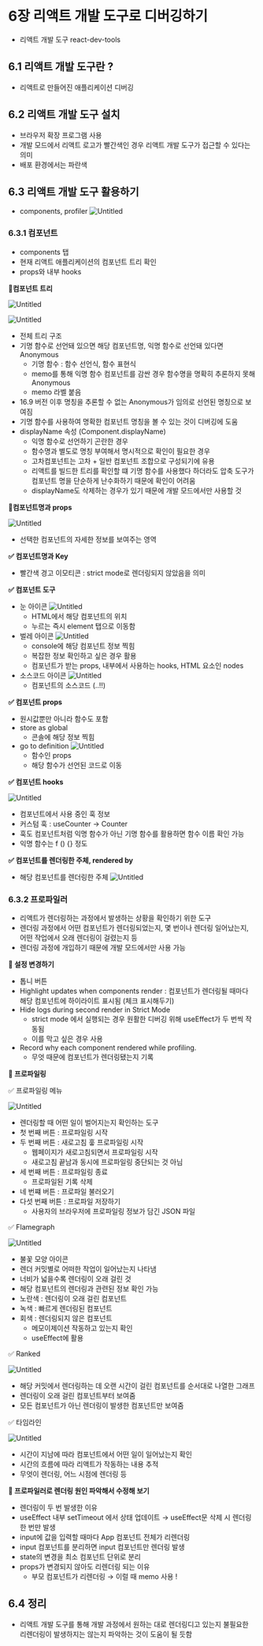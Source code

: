 # 6장 리액트 개발 도구로 디버깅하기

- 리액트 개발 도구 react-dev-tools

## 6.1 리액트 개발 도구란 ?

- 리액트로 만들어진 애플리케이션 디버깅

## 6.2 리액트 개발 도구 설치

- 브라우저 확장 프로그램 사용
- 개발 모드에서 리액트 로고가 빨간색인 경우 리액트 개발 도구가 접근할 수 있다는 의미
- 배포 환경에서는 파란색

## 6.3 리액트 개발 도구 활용하기

- components, profiler
  ![Untitled](image1.png)

### 6.3.1 컴포넌트

- components 탭
- 현재 리액트 애플리케이션의 컴포넌트 트리 확인
- props와 내부 hooks

📍**컴포넌트 트리**

![Untitled](image2.png)

![Untitled](image3.png)

- 전체 트리 구조
- 기명 함수로 선언돼 있으면 해당 컴포넌트명, 익명 함수로 선언돼 있다면 Anonymous
  - 기명 함수 : 함수 선언식, 함수 표현식
  - memo를 통해 익명 함수 컴포넌트를 감싼 경우 함수명을 명확히 추론하지 못해 Anonymous
  - memo 라벨 붙음
- 16.9 버전 이후 명칭을 추론할 수 없는 Anonymous가 임의로 선언된 명칭으로 보여짐
- 기명 함수를 사용하여 명확한 컴포넌트 명칭을 볼 수 있는 것이 디버깅에 도움
- displayName 속성 (Component.displayName)
  - 익명 함수로 선언하기 곤란한 경우
  - 함수명과 별도로 명칭 부여해서 명시적으로 확인이 필요한 경우
  - 고차컴포넌트는 고차 + 일반 컴포넌트 조합으로 구성되기에 유용
  - 리액트를 빌드한 트리를 확인할 떄 기명 함수를 사용했다 하더라도 압축 도구가 컴포넌트 명을 단순하게 난수화하기 때문에 확인이 어려움
  - displayName도 삭제하는 경우가 있기 때문에 개발 모드에서만 사용할 것

📍**컴포넌트명과 props**

![Untitled](image4.png)

- 선택한 컴포넌트의 자세한 정보를 보여주는 영역

**✅ 컴포넌트명과 Key**

- 빨간색 경고 이모티콘 : strict mode로 렌더링되지 않았음을 의미

**✅ 컴포넌트 도구**

- 눈 아이콘
  ![Untitled](image5.png)
  - HTML에서 해당 컴포넌트의 위치
  - 누르는 즉시 element 탭으로 이동함
- 벌레 아이콘
  ![Untitled](image6.png)
  - console에 해당 컴포넌트 정보 찍힘
  - 복잡한 정보 확인하고 싶은 경우 활용
  - 컴포넌트가 받는 props, 내부에서 사용하는 hooks, HTML 요소인 nodes
- 소스코드 아이콘
  ![Untitled](image7.png)
  - 컴포넌트의 소스코드 (..!!)

**✅ 컴포넌트 props**

- 원시값뿐만 아니라 함수도 포함
- store as global
  - 콘솔에 해당 정보 찍힘
- go to definition
  ![Untitled](image8.png)
  - 함수인 props
  - 해당 함수가 선언된 코드로 이동

**✅ 컴포넌트 hooks**

![Untitled](image9.png)

- 컴포넌트에서 사용 중인 훅 정보
- 커스텀 훅 : useCounter → Counter
- 훅도 컴포넌트처럼 익명 함수가 아닌 기명 함수를 활용하면 함수 이름 확인 가능
- 익명 함수는 f () {} 정도

**✅ 컴포넌트를 렌더링한 주체, rendered by**

- 해당 컴포넌트를 렌더링한 주체
  ![Untitled](image10.png)

### 6.3.2 프로파일러

- 리액트가 렌더링하는 과정에서 발생하는 상황을 확인하기 위한 도구
- 렌더링 과정에서 어떤 컴포넌트가 렌더링되었는지, 몇 번이나 렌더링 일어났는지, 어떤 작업에서 오래 렌더링이 걸렸는지 등
- 렌더링 과정에 개입하기 때문에 개발 모드에서만 사용 가능

**📍 설정 변경하기**

- 톱니 버튼
- Highlight updates when components render : 컴포넌트가 렌더링될 때마다 해당 컴포넌트에 하이라이트 표시됨 (체크 표시해두기)
- Hide logs during second render in Strict Mode
  - strict mode 에서 실행되는 경우 원활한 디버깅 위해 useEffect가 두 번씩 작동됨
  - 이를 막고 싶은 경우 사용
- Record why each component rendered while profiling.
  - 무엇 때문에 컴포넌트가 렌더링됐는지 기록

**📍 프로파일링**

✅ 프로파일링 메뉴

![Untitled](image11.png)

- 렌더링할 때 어떤 일이 벌어지는지 확인하는 도구
- 첫 번째 버튼 : 프로파일링 시작
- 두 번째 버튼 : 새로고침 훟 프로파일링 시작
  - 웹페이지가 새로고침되면서 프로파일링 시작
  - 새로고침 끝남과 동시에 프로파일링 중단되는 것 아님
- 세 번째 버튼 : 프로파일링 종료
  - 프로파일된 기록 삭제
- 네 번쨰 버튼 : 프로파일 불러오기
- 다섯 번째 버튼 : 프로파일 저장하기
  - 사용자의 브라우저에 프로파일링 정보가 담긴 JSON 파일

✅ Flamegraph

![Untitled](image12.png)

- 불꽃 모양 아이콘
- 렌더 커밋별로 어떠한 작업이 일어났는지 나타냄
- 너비가 넓을수록 렌더링이 오래 걸린 것
- 해당 컴포넌트의 렌더링과 관련된 정보 확인 가능
- 노란색 : 렌더링이 오래 걸린 컴포넌트
- 녹색 : 빠르게 렌더링된 컴포넌트
- 회색 : 렌더링되지 않은 컴포넌트
  - 메모이제이션 작동하고 있는지 확인
  - useEffect에 활용

✅ Ranked

![Untitled](image13.png)

- 해당 커밋에서 렌더링하는 데 오랜 시간이 걸린 컴포넌트를 순서대로 나열한 그래프
- 렌더링이 오래 걸린 컴포넌트부터 보여줌
- 모든 컴포넌트가 아닌 렌더링이 발생한 컴포넌트만 보여줌

✅ 타임라인

![Untitled](image14.png)

- 시간이 지남에 따라 컴포넌트에서 어떤 일이 일어났는지 확인
- 시간의 흐름에 따라 리액트가 작동하는 내용 추적
- 무엇이 렌더링, 어느 시점에 렌더링 등

**📍 프로파일러로 렌더링 원인 파악해서 수정해 보기**

- 렌더링이 두 번 발생한 이유
- useEffect 내부 setTimeout 에서 상태 업데이트 → useEffect문 삭제 시 렌더링 한 번만 발생
- input에 값을 입력할 때마다 App 컴포넌트 전체가 리렌더링
- input 컴포넌트를 분리하면 input 컴포넌트만 렌더링 발생
- state의 변경을 최소 컴포넌트 단위로 분리
- props가 변경되지 않아도 리렌더링 되는 이유
  - 부모 컴포넌트가 리렌더링 → 이럴 때 memo 사용 !

## 6.4 정리

- 리액트 개발 도구를 통해 개발 과정에서 원하는 대로 렌더링디고 있는지 불필요한 리렌더링이 발생하지는 않는지 파악하는 것이 도움이 될 듯함
